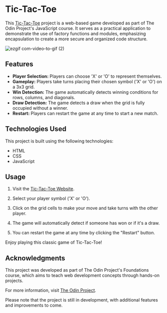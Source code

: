 # Tic-Tac-Toe

This [Tic-Tac-Toe](https://vndlgd.github.io/tic-tac-toe/) project is a web-based game developed as part of The Odin Project's JavaScript course. It serves as a practical application to demonstrate the use of factory functions and modules, emphasizing encapsulation to create a more secure and organized code structure.

![ezgif com-video-to-gif (2)](https://github.com/vndlgd/tic-tac-toe/assets/46804151/3a42ea3c-ddf2-46ec-ad68-6d74f0c89be9)

## Features

- **Player Selection:** Players can choose 'X' or 'O' to represent themselves.
- **Gameplay:** Players take turns placing their chosen symbol ('X' or 'O') on a 3x3 grid.
- **Win Detection:** The game automatically detects winning conditions for rows, columns, and diagonals.
- **Draw Detection:** The game detects a draw when the grid is fully occupied without a winner.
- **Restart:** Players can restart the game at any time to start a new match.

## Technologies Used

This project is built using the following technologies:

- HTML
- CSS
- JavaScript

## Usage

1. Visit the [Tic-Tac-Toe Website](https://vndlgd.github.io/tic-tac-toe/).

2. Select your player symbol ('X' or 'O').

3. Click on the grid cells to make your move and take turns with the other player.

4. The game will automatically detect if someone has won or if it's a draw.

5. You can restart the game at any time by clicking the "Restart" button.

Enjoy playing this classic game of Tic-Tac-Toe!

## Acknowledgments

This project was developed as part of The Odin Project's Foundations course, which aims to teach web development concepts through hands-on projects.

For more information, visit [The Odin Project](https://www.theodinproject.com/lessons/node-path-javascript-tic-tac-toe).

Please note that the project is still in development, with additional features and improvements to come.
